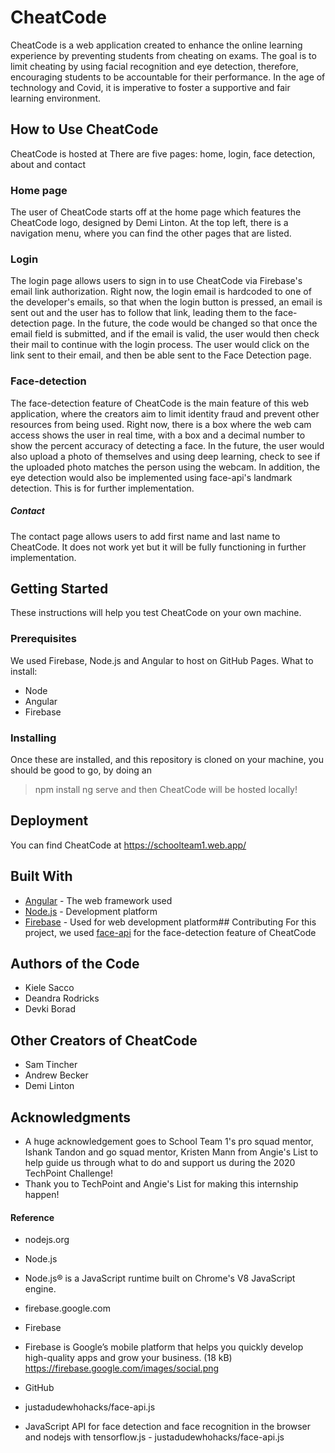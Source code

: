 # CheatCode
CheatCode is a web application created to enhance the online learning experience by preventing students from cheating on exams. The goal is to limit cheating by using facial recognition and eye detection, therefore, encouraging students to be accountable for their performance. In the age of technology and Covid, it is imperative to foster a supportive and fair learning environment.

## How to Use CheatCode
CheatCode is hosted at <insertLinkLater>There are five  pages: home, login, face detection, about and contact

### Home page
The user of CheatCode starts off at the home page which features the CheatCode logo, designed by Demi Linton. At the top left, there is a navigation menu, where you can find the other pages that are listed.

### Login
The login page allows users to sign in to use CheatCode via Firebase's email link authorization. Right now, the login email is hardcoded to one of the developer's emails, so that when the login button is pressed, an email is sent out and the user has to follow that link, leading them to the face-detection page. In the future, the code would be changed so that once the email field is submitted, and if the email is valid, the user would then check their mail to continue with the login process. The user would click on the link sent to their email, and then be able sent to the Face Detection page.

### Face-detection
The face-detection feature of CheatCode is the main feature of this web application, where the creators aim to limit identity fraud and prevent other resources from being used. Right now, there is a box where the web cam access shows the user in real time, with a box and a decimal number to show the percent accuracy of detecting a face. In the future, the user would also upload a photo of themselves and using deep learning, check to see if the uploaded photo matches the person using the webcam. In addition, the eye detection would also be implemented using face-api's landmark detection. This is for further implementation.

##### Contact
The contact page allows users to add first name and last name to CheatCode. It does not work yet but it will be fully functioning in further implementation. 

## Getting Started 
These instructions will help you test CheatCode on your own machine.

### Prerequisites
We used Firebase, Node.js and Angular to host on GitHub Pages.
What to install:
- Node
- Angular
- Firebase

### Installing 
Once these are installed, and this repository  is cloned on your machine, you should be good to go, by doing an
> npm install
> ng serve
and then CheatCode will be hosted locally!

## Deployment 
You can find CheatCode at https://schoolteam1.web.app/

## Built With
* [Angular](https://cli.angular.io/) - The web framework used
* [Node.js](https://nodejs.org/en/) - Development platform
* [Firebase](https://firebase.google.com/) - Used for web development platform## Contributing For this project, we used [face-api](https://github.com/justadudewhohacks/face-api.js) for the face-detection feature of CheatCode

## Authors of the Code
* Kiele Sacco
* Deandra Rodricks
* Devki Borad

## Other Creators of CheatCode
* Sam Tincher
*  Andrew Becker
* Demi Linton

## Acknowledgments
* A huge acknowledgement goes to School Team 1's pro squad mentor, Ishank Tandon and go squad mentor, Kristen Mann from Angie's List to help guide us through what to do and support us during the 2020 TechPoint Challenge!
* Thank you to TechPoint and Angie's List for making this internship happen!

#### Reference
* nodejs.org
* Node.js
* Node.js® is a JavaScript runtime built on Chrome's V8 JavaScript engine.

* firebase.google.com
* Firebase
* Firebase is Google’s mobile platform that helps you quickly develop high-quality apps and grow your business. (18 kB)
https://firebase.google.com/images/social.png

* GitHub
* justadudewhohacks/face-api.js
* JavaScript API for face detection and face recognition in the browser and nodejs with tensorflow.js - justadudewhohacks/face-api.js
